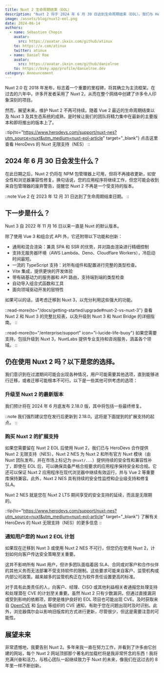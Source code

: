 ```yaml
---
title: Nuxt 2 生命周期结束（EOL）
description: "Nuxt 2 将于 2024 年 6 月 30 日达到生命周期结束（EOL）。我们与 HeroDevs 合作提供无限支持（NES）。"
image: /assets/blog/nuxt2-eol.png
date: 2024-06-14
authors:
  - name: Sébastien Chopin
    avatar:
      src: https://avatar.ikxin.com/github/atinux
    to: https://x.com/atinux
    twitter: atinux
  - name: Daniel Roe
    avatar:
      src: https://avatar.ikxin.com/github/danielroe
    to: https://bsky.app/profile/danielroe.dev
category: Announcement
---
```


Nuxt 2.0 在 2018 年发布，标志着一个重要的里程碑，将其确立为主流框架。在过去的六年中，许多开发者采用了 Nuxt 2，从而在整个网络中创建了许多令人印象深刻的项目。

然而，展望未来，维护 Nuxt 2 不再可持续。随着 Vue 2 最近的生命周期结束以及 Nuxt 3 及其生态系统的成熟，是时候让我们的团队将精力集中在最新的主要版本和即将推出的版本上了。

::tip{to="https://www.herodevs.com/support/nuxt-nes?utm_source=nuxt&utm_medium=nuxt-eol-article" target="_blank"}
点击这里查看 HeroDevs 的 Nuxt 无限支持（NES）
::

## 2024 年 6 月 30 日会发生什么？

在此日期之后，Nuxt 2 仍将在 NPM 包管理器上可用，但将不再接收更新，如安全性和浏览器兼容性修复。换句话说，您的应用程序将继续工作，但您可能会收到来自包管理器的废弃警告，提醒您 Nuxt 2 不再是一个受支持的版本。

::note
Vue 2 在 2023 年 12 月 31 日达到了生命周期结束日期。
::

## 下一步是什么？

Nuxt 3 自 2022 年 11 月 16 日以来一直是 Nuxt 的默认版本。

除了使用 Vue 3 和组合式 API 外，它还附带以下功能和创新：
- 通用和混合渲染：兼具 SPA 和 SSR 的优势，并对路由渲染进行精细控制
- 支持无服务器环境（AWS Lambda、Deno、Cloudflare Workers），冷启动时间最短。
- 一流的 TypeScript 支持：对所有组件和配置进行完整的类型检查。
- Vite 集成，提供更快的开发体验
- 带有硝基动力的服务器和 API 路由，支持端到端的类型检查
- 自动导入组合式函数和工具
- 面向领域驱动开发的层特性

如果可以的话，请考虑迁移到 Nuxt 3，以充分利用这些强大的功能。

::read-more{to="/docs/getting-started/upgrade#nuxt-2-vs-nuxt-3"}
查看 Nuxt 2 和 Nuxt 3 的完整比较表，以及升级到 Nuxt 3 和 Nuxt Bridge 的详细指南。
::

::read-more{to="/enterprise/support" icon="i-lucide-life-buoy"}
如果您需要支持，包括升级到 Nuxt 3，NuxtLabs 提供专业支持和咨询服务，涵盖各个领域。
::

## 仍在使用 Nuxt 2 吗？以下是您的选择。

我们意识到在过渡期间可能会出现各种情况，用户可能需要其他选项，直到能够进行迁移，或者迁移可能根本不可行。以下是一些其他可供考虑的选项：

### 升级至 Nuxt 2 的最新版本

我们预计将在 2024 年 6 月底发布 2.18.0 版，其中将包括一些最终修复。

::note
我们强烈建议您在发行后更新到 2.18.0。这将是下面提到的扩展支持的起点。
::

### 购买 Nuxt 2 的扩展支持

如果您需要留在 Nuxt 2 EOL 后使用 Nuxt 2，我们已与 HeroDevs 合作提供 Nuxt 2 无限支持（NES）。Nuxt 2 NES 为 Nuxt 2 和所有官方 Nuxt 模块（由 Nuxt 团队发布，并在市场上标记为 `@nuxt/...`）提供持续的安全性和兼容性补丁，即使在 EOL 后，可以确保具备严格合规要求的应用程序保持安全和合规。它还可以保证 Nuxt 2 应用程序在现代浏览器中继续有效运行，并与 Vue 2 等重要库保持兼容。此外，Nuxt 2 NES 具有持续的安全性监控和企业级支持和修复 SLA。

Nuxt 2 NES 就是您在 Nuxt 2 LTS 期间享受的安全支持的延续，而且是无限期的。

::tip{to="https://www.herodevs.com/support/nuxt-nes?utm_source=nuxt&utm_medium=nuxt-eol-article" target="_blank"}
了解有关 HeroDevs 的 Nuxt 无限支持（NES）的更多信息
::

### 通知用户您的 Nuxt 2 EOL 计划

如果现在迁移到 Nuxt 3 或使用 Nuxt 2 NES 不可行，但您仍在使用 Nuxt 2，计划如何向客户传达安全策略至关重要。

这并不影响所有 Nuxt 用户，但许多团队面临着因 SLA、合同或对客户和合作伙伴的其他义务而无法部署不受支持软件的限制。这些要求可能来自客户、监管机构或内部公司政策。越来越多的监管机构正在为软件责任设置更高的标准。

对于具有此类责任的人，向客户、经理、CISO 或其他利益相关者通报您处理支持和处理潜在 CVE 的计划至关重要。虽然 Nuxt 2 只有少数漏洞，但通过直接漏洞或受到影响的依赖项，即使是维护良好的 EOL 项目也可能出现 CVE。及时获取来自 [OpenCVE](https://www.opencve.io) 和 [Snyk](https://snyk.io) 等组织的 CVE 通知，有助于您在问题出现时及时识别。此外，浏览器偶尔会以影响旧版库的方式进行更新，尽管很少，但这是需要注意的可能性。

## 展望未来

非常遗憾地，我要告别 Nuxt 2。多年来我一直在努力工作，并看到了许多由它创建的网站，每个 Nuxt 2 网站顶部那个著名的加载栏将是我非常怀念的东西！我将充满兴奋和活力，与核心团队一起继续致力于 Nuxt 的未来，像我们在这过去的 8 年里一样不断创新。
